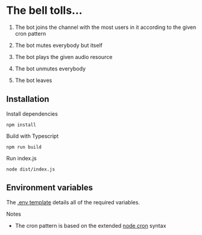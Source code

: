# The bell tolls...

1. The bot joins the channel with the most users in it according
   to the given cron pattern

2. The bot mutes everybody but itself

3. The bot plays the given audio resource

4. The bot unmutes everybody

5. The bot leaves

## Installation

Install dependencies

`npm install`

Build with Typescript

`npm run build`

Run index.js

`node dist/index.js`

## Environment variables

The [.env template](/.env.template) details all of the required variables.

Notes

- The cron pattern is based on the extended [node cron](https://www.npmjs.com/package/cron) syntax
